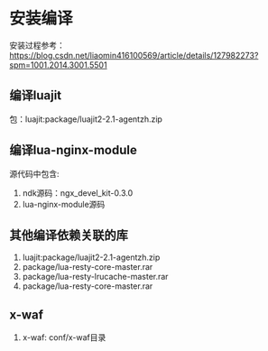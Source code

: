 # 安装编译
安装过程参考：
https://blog.csdn.net/liaomin416100569/article/details/127982273?spm=1001.2014.3001.5501

## 编译luajit
包：luajit:package/luajit2-2.1-agentzh.zip

## 编译lua-nginx-module
源代码中包含:
1. ndk源码：ngx_devel_kit-0.3.0
2. lua-nginx-module源码

## 其他编译依赖关联的库
1. luajit:package/luajit2-2.1-agentzh.zip
2. package/lua-resty-core-master.rar
3. package/lua-resty-lrucache-master.rar
4. package/lua-resty-core-master.rar

## x-waf
1. x-waf: conf/x-waf目录
